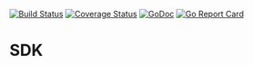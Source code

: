 
[![Build Status](https://travis-ci.com/go-ocf/sdk.svg?branch=master)](https://travis-ci.com/go-ocf/sdk)
[![Coverage Status](https://codecov.io/gh/go-ocf/sdk/branch/master/graph/badge.svg)](https://codecov.io/gh/go-ocf/sdk)
[![GoDoc](https://godoc.org/github.com/go-ocf/sdk?status.svg)](https://godoc.org/github.com/go-ocf/sdk)
[![Go Report Card](https://goreportcard.com/badge/go-ocf/sdk)](https://goreportcard.com/report/go-ocf/sdk)

# SDK


